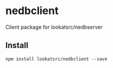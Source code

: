 # nedbclient
Client package for lookatsrc/nedbserver

## Install

`npm install lookatsrc/nedbclient --save`

